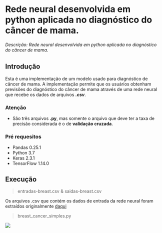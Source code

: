 # Rede neural desenvolvida em python aplicada no diagnóstico do câncer de mama. 
###### Descrição: Rede neural desenvolvida em python aplicada no diagnóstico do câncer de mama.

## Introdução
Esta é uma implementação de um modelo usado para diagnóstico de câncer de mama. A implementação permite que os usuários obtenham previsões
do diagnóstico do câncer de mama através de uma rede neural que recebe os dados de arquivos <b><i>.csv</i></b>.
### Atenção
* São três arquivos <b>.py</b>, mas somente o arquivo que deve ter a taxa de precisão considerada é o de <b>validação cruzada</b>.
### Pré requesitos
* Pandas 0.25.1
* Python 3.7
* Keras 2.3.1
* TensorFlow 1.14.0

## Execução
> entradas-breast.csv & saidas-breast.csv

Os arquivos .csv que contém os dados de entrada da rede neural foram extraídos originalmente 
<a href="https://archive.ics.uci.edu/ml/datasets/Breast+Cancer"> daqui </a>

> breast_cancer_simples.py
<img src="https://media.giphy.com/media/LPmFDTeNIB0rcJoYPC/giphy.gif"/>
